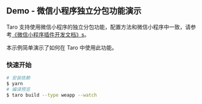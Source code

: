 ## Demo - 微信小程序独立分包功能演示

Taro 支持使用微信小程序的独立分包功能，配置方法和微信小程序中一致，请参考[《微信小程序插件开发文档》s](https://developers.weixin.qq.com/miniprogram/dev/framework/subpackages/independent.html)。

本示例简单演示了如何在 Taro 中使用此功能。

### 快速开始

```bash
# 安装依赖
$ yarn
# 编译预览
$ taro build --type weapp --watch
```

